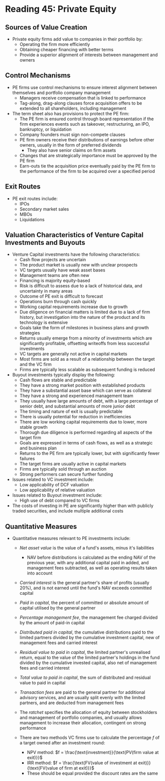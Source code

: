 # Reading 45: Private Equity

## Sources of Value Creation

- Private equity firms add value to companies in their portfolio by:
  - Operating the firm more efficiently
  - Obtaining cheaper financing with better terms
  - Provide a superior alignment of interests between management and owners

## Control Mechanisms

- PE firms use control mechanisms to ensure interest alignment between themselves and portfolio company management
  - Managers receive compensation that is linked to performance
  - Tag-along, drag-along clauses force acquisition offers to be extended to all shareholders, including management
- The term sheet also has provisions to protect the PE firm:
  - The PE firm is ensured control through board representation if the firm experiences events such as takeover, restructuring, an IPO, bankruptcy, or liquidation
  - Company founders must sign non-compete clauses
  - PE firm owners receive their distributions of earnings before other owners, usually in the form of preferred dividends
    - They also have senior claims on firm assets
  - Changes that are strategically importance must be approved by the PE firm
  - Earn-outs tie the acquisition price eventually paid by the PE firm to the performance of the firm to be acquired over a specified period

## Exit Routes

- PE exit routes include:
  - IPOs
  - Secondary market sales
  - MBOs
  - Liquidations

## Valuation Characteristics of Venture Capital Investments and Buyouts

- Venture Capital investments have the following characteristics:
  - Cash flow projects are uncertain
  - The product market is usually new with unclear prospects
  - VC targets usually have weak asset bases
  - Management teams are often new
  - Financing is majority equity-based
  - Risk is difficult to assess due to a lack of historical data, and uncertainty in many areas
  - Outcome of PE exit is difficult to forecast
  - Operations burn through cash quickly
  - Working capital requirements increase due to growth
  - Due diligence on financial matters is limited due to a lack of firm history, but investigation into the nature of the product and its technology is extensive
  - Goals take the form of milestones in business plans and growth strategies
  - Returns usually emerge from a minority of investments which are significantly profitable, offsetting writeoffs from less successful investments
  - VC targets are generally not active in capital markets
  - Most firms are sold as a result of a relationship between the target and the VC firm
  - Firms are typically less scalable as subsequent funding is reduced
- Buyout investments typically display the following:
  - Cash flows are stable and predictable
  - They have a strong market position with established products
  - They have a substantial asset base which can serve as collateral
  - They have a strong and experienced management team
  - They usually have large amounts of debt, with a large percentage of senior debt, and substantial amounts of more junior debt
  - The timing and nature of exit is usually predictable
  - There is usually potential for reduction in inefficiencies
  - There are low working capital requirements due to lower, more stable growth
  - Thorough due diligence is performed regarding all aspects of the target firm
  - Goals are expressed in terms of cash flows, as well as a strategic and business plan
  - Returns to the PE firm are typically lower, but with significantly fewer failures
  - The target firms are usually active in capital markets
  - Firms are typically sold through an auction
  - Strong performers can secure further funding
- Issues related to VC investment include:
  - Low applicability of DCF valuation
  - Low applicability of relative valuation
- Issues related to Buyout investment include:
  - High use of debt compared to VC firms
- The costs of investing in PE are significantly higher than with publicly traded securities, and include multiple additional costs

## Quantitative Measures

- Quantitative measures relevant to PE investments include:

  - *Net asset value* is the value of a fund's assets, minus it's liabilities
    - NAV before distributions is calculated as the ending NAV of the previous year, with any additional capital paid in added, and management fees subtracted, as well as operating results taken into account
  - *Carried interest* is the general partner's share of profits (usually 20%), and is not earned until the fund's NAV exceeds committed capital
  - *Paid in capital*, the percent of committed or absolute amount of capital utilised by the general partner
  - *Percentage management fee*, the management fee charged divided by the amount of paid-in capital
  - *Distributed paid in capital*, the cumulative distributions paid to the limited partners divided by the cumulative investment capital, new of management fees and carried interest
  - *Residual value to paid in capital*, the limited partner's unrealised return, equal to the value of the limited partner's holdings in the fund divided by the cumulative invested capital, also net of management fees and carried interest
  - *Total value to paid in capital*, the sum of distributed and residual value to paid in capital
  - *Transaction fees* are paid to the general partner for additional advisory services, and are usually split evenly with the limited partners, and are deducted from management fees
  - The *ratchet* specifies the allocation of equity between stockholders and management of portfolio companies, and usually allows management to increase their allocation, contingent on strong performance

  - There are two methods VC firms use to calculate the percentage $f$ of a target owned after an investment round:
    - NPV method: $f = \frac{\text{investment}}{\text{PV(firm value at exit)}}$
    - IRR method: $f = \frac{\text{FV(value of investment at exit)}}{\text{FV(value of firm at exit)}}$
    - These should be equal provided the discount rates are the same